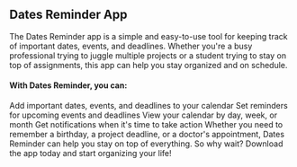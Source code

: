 ## Dates Reminder App
The Dates Reminder app is a simple and easy-to-use tool for keeping track of important dates, events, and deadlines. Whether you're a busy professional trying to juggle multiple projects or a student trying to stay on top of assignments, this app can help you stay organized and on schedule.

<h4> With Dates Reminder, you can: </h4> 

Add important dates, events, and deadlines to your calendar
Set reminders for upcoming events and deadlines
View your calendar by day, week, or month
Get notifications when it's time to take action
Whether you need to remember a birthday, a project deadline, or a doctor's appointment, Dates Reminder can help you stay on top of everything. So why wait? Download the app today and start organizing your life!
